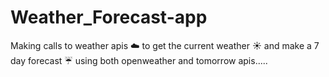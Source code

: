 # Weather_Forecast-app
Making calls to weather apis :cloud:  to  get the current weather  :sunny: and make a 7 day forecast :umbrella: using both openweather and tomorrow apis.....
